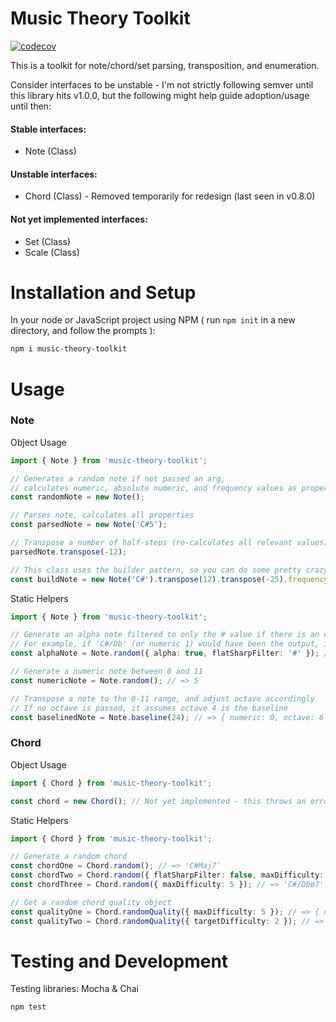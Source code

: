 # Music Theory Toolkit

[![codecov](https://codecov.io/gh/mattcookxyz/music-theory-toolkit/branch/master/graph/badge.svg)](https://codecov.io/gh/mattcookxyz/music-theory-toolkit)

This is a toolkit for note/chord/set parsing, transposition, and enumeration.

Consider interfaces to be unstable - I'm not strictly following semver until this library hits v1.0.0, but the following might help guide adoption/usage until then:

#### Stable interfaces:
- Note (Class)

#### Unstable interfaces:
- Chord (Class) - Removed temporarily for redesign (last seen in v0.8.0)

#### Not yet implemented interfaces:
- Set (Class)
- Scale (Class)

# Installation and Setup

In your node or JavaScript project using NPM ( run `npm init` in a new directory, and follow the prompts ):

```bash
npm i music-theory-toolkit
```

# Usage

### Note

Object Usage

```typescript
import { Note } from 'music-theory-toolkit';

// Generates a random note if not passed an arg,
// calculates numeric, absolute numeric, and frequency values as properties
const randomNote = new Note();

// Parses note, calculates all properties
const parsedNote = new Note('C#5');

// Transpose a number of half-steps (re-calculates all relevant values)
parsedNote.transpose(-12);

// This class uses the builder pattern, so you can do some pretty crazy things
const buildNote = new Note('C#').transpose(12).transpose(-25).frequency; // => 130.8127826502993 (Hz)
```

Static Helpers

```typescript
import { Note } from 'music-theory-toolkit';

// Generate an alpha note filtered to only the # value if there is an enharmonic
// For example, if 'C#/Db' (or numeric 1) would have been the output, it will filter to 'C#'
const alphaNote = Note.random({ alpha: true, flatSharpFilter: '#' }); // => 'C#'

// Generate a numeric note between 0 and 11
const numericNote = Note.random(); // => 5

// Transpose a note to the 0-11 range, and adjust octave accordingly
// If no octave is passed, it assumes octave 4 is the baseline
const baselinedNote = Note.baseline(24); // => { numeric: 0, octave: 6 }
```

### Chord

Object Usage

```typescript
import { Chord } from 'music-theory-toolkit';

const chord = new Chord(); // Not yet implemented - this throws an error
```

Static Helpers

```typescript
import { Chord } from 'music-theory-toolkit';

// Generate a random chord
const chordOne = Chord.random(); // => 'C#Maj7'
const chordTwo = Chord.random({ flatSharpFilter: false, maxDifficulty: 1 }); // => 'C#/DbMaj'
const chordThree = Chord.random({ maxDifficulty: 5 }); // => 'C#/Dbø7'

// Get a random chord quality object
const qualityOne = Chord.randomQuality({ maxDifficulty: 5 }); // => { difficulty: 1, name: 'Major', symbol: 'Maj', structure: [0, 4, 7] }
const qualityTwo = Chord.randomQuality({ targetDifficulty: 2 }); // => { difficulty: 2, name: 'Augmented', symbol: '+', structure: [0, 4, 8] }
```

# Testing and Development

Testing libraries: Mocha & Chai

    npm test
